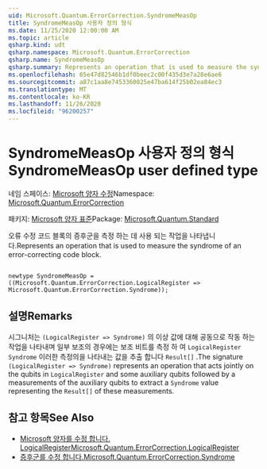 ```yaml
---
uid: Microsoft.Quantum.ErrorCorrection.SyndromeMeasOp
title: SyndromeMeasOp 사용자 정의 형식
ms.date: 11/25/2020 12:00:00 AM
ms.topic: article
qsharp.kind: udt
qsharp.namespace: Microsoft.Quantum.ErrorCorrection
qsharp.name: SyndromeMeasOp
qsharp.summary: Represents an operation that is used to measure the syndrome of an error-correcting code block.
ms.openlocfilehash: 65e47d82546b1df0beec2c00f435d3e7a28e6ae6
ms.sourcegitcommit: a87c1aa8e7453360025e47ba614f25b02ea84ec3
ms.translationtype: MT
ms.contentlocale: ko-KR
ms.lasthandoff: 11/26/2020
ms.locfileid: "96200257"
---
```

# <a name="syndromemeasop-user-defined-type"></a><span data-ttu-id="08f06-102">SyndromeMeasOp 사용자 정의 형식</span><span class="sxs-lookup"><span data-stu-id="08f06-102">SyndromeMeasOp user defined type</span></span>

<span data-ttu-id="08f06-103">네임 스페이스: [Microsoft 양자 수정](xref:Microsoft.Quantum.ErrorCorrection)</span><span class="sxs-lookup"><span data-stu-id="08f06-103">Namespace: [Microsoft.Quantum.ErrorCorrection](xref:Microsoft.Quantum.ErrorCorrection)</span></span>

<span data-ttu-id="08f06-104">패키지: [Microsoft 양자 표준](https://nuget.org/packages/Microsoft.Quantum.Standard)</span><span class="sxs-lookup"><span data-stu-id="08f06-104">Package: [Microsoft.Quantum.Standard](https://nuget.org/packages/Microsoft.Quantum.Standard)</span></span>


<span data-ttu-id="08f06-105">오류 수정 코드 블록의 증후군을 측정 하는 데 사용 되는 작업을 나타냅니다.</span><span class="sxs-lookup"><span data-stu-id="08f06-105">Represents an operation that is used to measure the syndrome of an error-correcting code block.</span></span>

```qsharp

newtype SyndromeMeasOp = ((Microsoft.Quantum.ErrorCorrection.LogicalRegister => Microsoft.Quantum.ErrorCorrection.Syndrome));
```



## <a name="remarks"></a><span data-ttu-id="08f06-106">설명</span><span class="sxs-lookup"><span data-stu-id="08f06-106">Remarks</span></span>

<span data-ttu-id="08f06-107">시그니처는 `(LogicalRegister => Syndrome)` 의 이상 값에 대해 공동으로 작동 하는 작업을 나타내며 일부 보조의 경우에는 보조 비트를 측정 하 여 `LogicalRegister` `Syndrome` 이러한 측정의을 나타내는 값을 추출 합니다 `Result[]` .</span><span class="sxs-lookup"><span data-stu-id="08f06-107">The signature `(LogicalRegister => Syndrome)` represents an operation that acts jointly on the qubits in `LogicalRegister` and some auxiliary qubits followed by a measurements of the auxiliary qubits to extract a `Syndrome` value representing the `Result[]` of these measurements.</span></span>

## <a name="see-also"></a><span data-ttu-id="08f06-108">참고 항목</span><span class="sxs-lookup"><span data-stu-id="08f06-108">See Also</span></span>

- [<span data-ttu-id="08f06-109">Microsoft 양자를 수정 합니다. LogicalRegister</span><span class="sxs-lookup"><span data-stu-id="08f06-109">Microsoft.Quantum.ErrorCorrection.LogicalRegister</span></span>](xref:Microsoft.Quantum.ErrorCorrection.LogicalRegister)
- [<span data-ttu-id="08f06-110">증후군를 수정 합니다.</span><span class="sxs-lookup"><span data-stu-id="08f06-110">Microsoft.Quantum.ErrorCorrection.Syndrome</span></span>](xref:Microsoft.Quantum.ErrorCorrection.Syndrome)